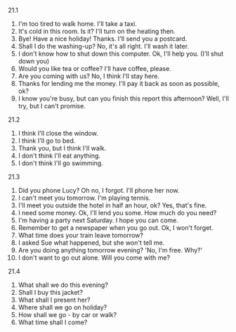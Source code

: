 21.1
  1. I'm too tired to walk home. I'll take a taxi.
  2. It's cold in this room. Is it? I'll turn on the heating then.
  3. Bye! Have a nice holiday! Thanks. I'll send you a postcard.
  4. Shall I do the washing-up? No, it's all right. I'll wash it later.
  5. I don't know how to shut down this computer. Ok, I'll help you. (I'll shut down you)
  6. Would you like tea or coffee? I'll have coffee, please.
  7. Are you coming with us? No, I think I'll stay here.
  8. Thanks for lending me the money. I'll pay it back as soon as possible, ok?
  9. I know you're busy, but can you finish this report this afternoon?
  Well, I'll try, but I can't promise.

21.2
  1. I think I'll close the window.
  2. I think I'll go to bed.
  3. Thank you, but I think I'll walk.
  4. I don't think I'll eat anything.
  5. I don't think I'll go swimming.

21.3
  1. Did you phone Lucy? Oh no, I forgot. I'll phone her now.
  2. I can't meet you tomorrow. I'm playing tennis.
  3. I'll meet you outside the hotel in half an hour, ok? Yes, that's fine.
  4. I need some money. Ok, I'll lend you some. How much do you need?
  5. I'm having a party next Saturday. I hope you can come.
  6. Remember to get a newspaper when you go out. Ok, I won't forget.
  7. What time does your train leave tomorrow?
  8. I asked Sue what happened, but she won't tell me.
  9. Are you doing anything tomorrow evening? 'No, I'm free. Why?'
  10. I don't want to go out alone. Will you come with me?

21.4
  1. What shall we do this evening?
  2. Shall I buy this jacket?
  3. What shall I present her?
  4. Where shall we go on holiday?
  5. How shall we go - by car or walk?
  6. What time shall I come?